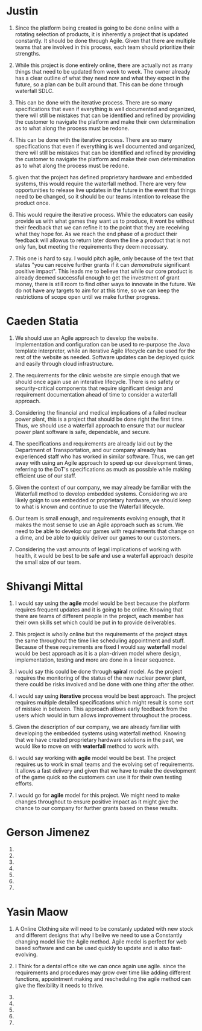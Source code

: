 
# Justin

1. Since the platform being created is going to be done online with a rotating selection of products, it is inherently a project that is updated constantly. It should be done through Agile. Given that there are multiple teams that are involved in this process, each team should prioritize their strengths.

2. While this project is done entirely online, there are actually not as many things that need to be updated from week to week. The owner already has a clear outline of what they need now and what they expect in the future, so a plan can be built around that. This can be done through waterfall SDLC.

3. This can be done with the iterative process. There are so many specifications that even if everything is well documented and organized, there will still be mistakes that can be identified and refined by providing the customer to navigate the platform and make their own determination as to what along the process must be redone. 

4. This can be done with the iterative process. There are so many specifications that even if everything is well documented and organized, there will still be mistakes that can be identified and refined by providing the customer to navigate the platform and make their own determination as to what along the process must be redone. 

5. given that the project has defined proprietary hardware and embedded systems, this would require the waterfall method. There are very few opportunities to release live updates in the future in the event that things need to be changed, so it should be our teams intention to release the product once. 

6. This would require the iterative process. While the educators can easily provide us with what games they want us to produce, it wont be without their feedback that we can refine it to the point that they are receiving what they hope for. As we reach the end phase of a product their feedback will allowus to return later down the line a product that is not only fun, but meeting the requirements they deem necessary.

7. This one is hard to say. I would pitch agile, only because of the text that states "you can receive further grants if it can *demonstrate* significant positive impact". This leads me to believe that while our core product is already deemed successful enough to get the investment of grant money, there is still room to find other ways to innovate in the future. We do not have any targets to aim for at this time, so we can keep the restrictions of scope open until we make further progress.


# Caeden Statia

1. We should use an Agile approach to develop the website. Implementation and configuration can be used to re-purpose the Java template interpreter, while an iterative Agile lifecycle can be used for the rest of the website as needed. Software updates can be deployed quick and easily through cloud infrastructure.

2. The requirements for the clinic website are simple enough that we should once again use an interative lifecycle. There is no safety or security-critical components that require significant design and requirement documentation ahead of time to consider a waterfall approach.

3. Considering the financial and medical implications of a failed nuclear power plant, this is a project that should be done right the first time. Thus, we should use a waterfall approach to ensure that our nuclear power plant software is safe, dependable, and secure.

4. The specifications and requirements are already laid out by the Department of Transportation, and our company already has experienced staff who has worked in similar software. Thus, we can get away with using an Agile approach to speed up our development times, referring to the DoT's specifications as much as possible while making efficient use of our staff.

5. Given the context of our company, we may already be familiar with the Waterfall method to develop embedded systems. Considering we are likely goign to use embedded or proprietary hardware, we should keep to what is known and continue to use the Waterfall lifecycle.

6. Our team is small enough, and requirements evolving enough, that it makes the most sense to use an Agile approach such as scrum. We need to be able to develop our games with requirements that change on a dime, and be able to quickly deliver our games to our customers.

7. Considering the vast amounts of legal implications of working with health, it would be best to be safe and use a waterfall approach despite the small size of our team.


# Shivangi Mittal

1. I would say using the **agile** model would be best because the platform requires frequent updates and it is going to be online. Knowing that there are teams of different people in the project, each member has their own skills set which could be put in to provide deliverables. 

2. This project is wholly online but the requirements of the project stays the same throughout the time like scheduling appointment and stuff. Because of these requirements are fixed I would say **waterfall** model would be best approach as it is a plan-driven model where design, implementation, testing and more are done in a linear sequence.

3. I would say this could be done through **spiral** model. As the project requires the monitoring of the status of the new nuclear power plant, there could be risks involved and be done with one thing after the other.

4. I would say using **iterative** process would be best approach. The project requires multiple detailed specifications which might result is some sort of mistake in between. This approach allows early feedback from the users which would in turn allows improvement throughout the process.

5. Given the description of our company, we are already familiar with developing the embedded systems using waterfall method. Knowing that we have created proprietary hardware solutions in the past, we would like to move on with **waterfall** method to work with. 

6. I would say working with **agile** model would be best. The project requires us to work in small teams and the evolving set of requirements. It allows a fast delivery and given that we have to make the development of the game quick so the customers can use it for their own testing efforts. 

7. I would go for **agile** model for this project. We might need to make changes throughout to ensure positive impact as it might give the chance to our company for further grants based on these results.

   
# Gerson Jimenez

1. 

2. 

3. 

4. 

5. 

6. 

7. 
# Yasin Maow

1. A Online Clothing site will need to be constanly updated with new stock and different designs that why I belive we need to use a Constantly changing model like the Agile method. Agile medel is perfect for web based software and can be used quickly to update and is also fast-evolving. 

2. I Think for a dental office site we can once again use agile. since the requirements and procedures may grow over time like adding different functions, appointment making and rescheduling the agile method can give the flexibility it needs to thrive.

3. 

4. 

5. 

6. 

7. 
